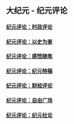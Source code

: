 ## 大纪元 - 纪元评论

#### [纪元评论：时政评论](indexes/nsc1025/README.md?11170330)
#### [纪元评论：以史为鉴](indexes/nsc1028/README.md?11170330)
#### [纪元评论：感悟随笔](indexes/nsc1035/README.md?11170330)
#### [纪元评论：纪元特稿](indexes/nsc424/README.md?11170330)
#### [纪元评论：财经评论](indexes/nsc1026/README.md?11170330)
#### [纪元评论：自由广场](indexes/nsc993/README.md?11170330)
#### [纪元评论：纪元社论](indexes/nsc422/README.md?11170330)
